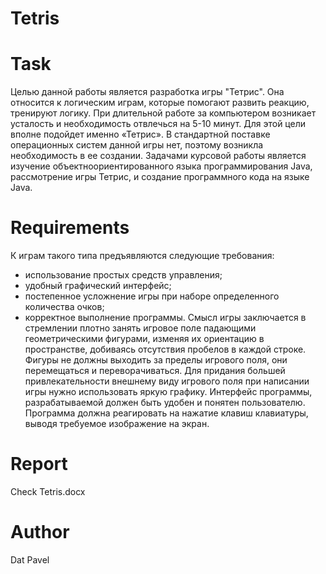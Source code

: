 # Tetris
# Task
Целью данной работы является разработка игры "Тетрис". Она
относится к логическим играм, которые помогают развить реакцию,
тренируют логику. При длительной работе за компьютером возникает
усталость и необходимость отвлечься на 5-10 минут. Для этой цели вполне
подойдет именно «Тетрис». В стандартной поставке операционных систем
данной игры нет, поэтому возникла необходимость в ее создании.
Задачами курсовой работы является изучение объектноориентированного языка программирования Java, рассмотрение игры Тетрис,
и создание программного кода на языке Java. 
# Requirements
К играм такого типа предъявляются следующие требования:
* использование простых средств управления;
* удобный графический интерфейс;
* постепенное усложнение игры при наборе определенного количества
очков;
* корректное выполнение программы.
Смысл игры заключается в стремлении плотно занять игровое поле
падающими геометрическими фигурами, изменяя их ориентацию в
пространстве, добиваясь отсутствия пробелов в каждой строке.
Фигуры не должны выходить за пределы игрового поля, они
перемещаться и переворачиваться. Для придания большей
привлекательности внешнему виду игрового поля при написании игры нужно
использовать яркую графику. Интерфейс программы, разрабатываемой
должен быть удобен и понятен пользователю.
Программа должна реагировать на нажатие клавиш клавиатуры,
выводя требуемое изображение на экран.
# Report
Check Tetris.docx
# Author
Dat Pavel